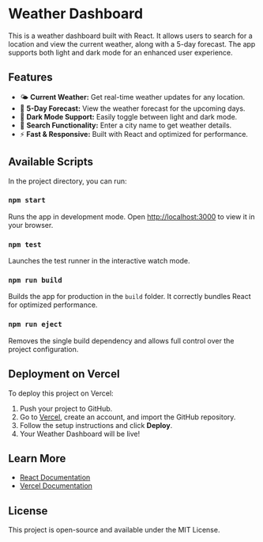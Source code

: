 # Weather Dashboard

This is a weather dashboard built with React. It allows users to search for a location and view the current weather, along with a 5-day forecast. The app supports both light and dark mode for an enhanced user experience.

## Features
- 🌤 **Current Weather:** Get real-time weather updates for any location.
- 📅 **5-Day Forecast:** View the weather forecast for the upcoming days.
- 🌙 **Dark Mode Support:** Easily toggle between light and dark mode.
- 🔎 **Search Functionality:** Enter a city name to get weather details.
- ⚡ **Fast & Responsive:** Built with React and optimized for performance.

## Available Scripts

In the project directory, you can run:

### `npm start`
Runs the app in development mode. Open [http://localhost:3000](http://localhost:3000) to view it in your browser.

### `npm test`
Launches the test runner in the interactive watch mode.

### `npm run build`
Builds the app for production in the `build` folder. It correctly bundles React for optimized performance.

### `npm run eject`
Removes the single build dependency and allows full control over the project configuration.

## Deployment on Vercel

To deploy this project on Vercel:
1. Push your project to GitHub.
2. Go to [Vercel](https://vercel.com/), create an account, and import the GitHub repository.
3. Follow the setup instructions and click **Deploy**.
4. Your Weather Dashboard will be live!

## Learn More
- [React Documentation](https://reactjs.org/)
- [Vercel Documentation](https://vercel.com/docs)

## License
This project is open-source and available under the MIT License.
